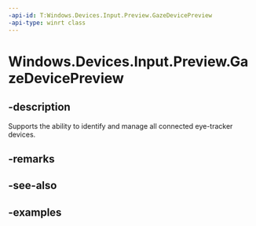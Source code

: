 ```yaml
---
-api-id: T:Windows.Devices.Input.Preview.GazeDevicePreview
-api-type: winrt class
---
```


<!-- Class syntax.
public class GazeDevicePreview 
-->

# Windows.Devices.Input.Preview.GazeDevicePreview

## -description
Supports the ability to identify and manage all connected eye-tracker devices.

## -remarks

## -see-also

## -examples

